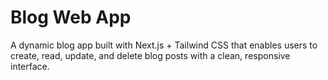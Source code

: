# Blog Web App

A dynamic blog app built with Next.js + Tailwind CSS that enables users to create, read, update, and delete blog posts with a clean, responsive interface.

